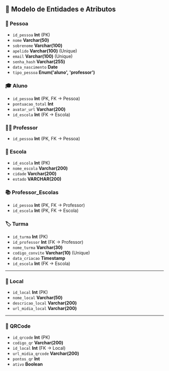 ## 📌 Modelo de Entidades e Atributos

### 👤 Pessoa
- `id_pessoa` **Int** (PK)
- `nome` **Varchar(50)**
- `sobrenome` **Varchar(100)**
- `apelido` **Varchar(100)** (Unique)
- `email` **Varchar(100)** (Unique)
- `senha_hash` **Varchar(255)**
- `data_nascimento` **Date**
- `tipo_pessoa` **Enum('aluno', 'professor')**

### 🎓 Aluno
- `id_pessoa` **Int** (PK, FK → Pessoa)
- `pontuacao_total` **Int**
- `avatar_url` **Varchar(200)**
- `id_escola` **Int** (FK → Escola)

### 👨‍🏫 Professor
- `id_pessoa` **Int** (PK, FK → Pessoa)

### 🏫 Escola
- `id_escola` **Int** (PK)
- `nome_escola` **Varchar(200)**
- `cidade` **Varchar(200)**
- `estado` **VARCHAR(200)**

### 📚 Professor_Escolas
- `id_pessoa` **Int** (PK, FK → Professor)
- `id_escola` **Int** (PK, FK → Escola)

### 🏷️ Turma
- `id_turma` **Int** (PK)
- `id_professor` **Int** (FK → Professor)
- `nome_turma` **Varchar(30)**
- `codigo_convite` **Varchar(10)** (Unique)
- `data_criacao` **Timestamp**
- `id_escola` **Int** (FK → Escola)

---

### 📍 Local
- `id_local` **Int** (PK)
- `nome_local` **Varchar(50)**
- `descricao_local` **Varchar(200)**
- `url_midia_local` **Varchar(200)**

---

### 🔲 QRCode
- `id_qrcode` **Int** (PK)
- `codigo_qr` **Varchar(200)**
- `id_local` **Int** (FK → Local)
- `url_midia_qrcode` **Varchar(200)**
- `pontos_qr` **Int**
- `ativo` **Boolean**
